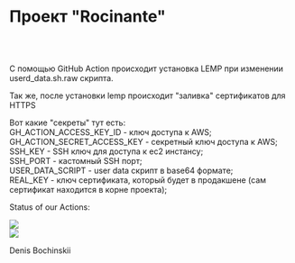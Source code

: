 <h1>Проект "Rocinante"</h1><br>
<br>
<p>
С помощью GitHub Action происходит установка LEMP при изменении userd_data.sh.raw скрипта.
</p>
<p>
Так же, после установки lemp происходит "заливка" сертификатов для HTTPS
</p>
<p>
Вот какие "секреты" тут есть:<br>
GH_ACTION_ACCESS_KEY_ID - ключ доступа к AWS;<br>
GH_ACTION_SECRET_ACCESS_KEY - секретный ключ доступа к AWS;<br>
SSH_KEY - SSH ключ для доступа к ec2 инстансу;<br>
SSH_PORT - кастомный SSH порт;<br>
USER_DATA_SCRIPT - user data скрипт в base64 формате;<br>
REAL_KEY - ключ сертификата, который будет в продакшене (сам сертификат находится в корне проекта);<br>
</p>
<p>
Status of our Actions:
</p>
<img src="https://github.com/bochinskii/rocinante-lemp/workflows/Deploy_lemp/badge.svg?branch=main"><br>
<img src="https://github.com/bochinskii/rocinante-lemp/workflows/Add_configs/badge.svg?branch=main"><br>
<p>
Denis Bochinskii
</p>
